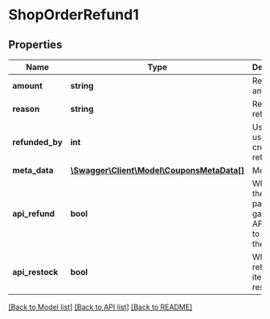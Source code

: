 # ShopOrderRefund1

## Properties
Name | Type | Description | Notes
------------ | ------------- | ------------- | -------------
**amount** | **string** | Refund amount. | [optional] 
**reason** | **string** | Reason for refund. | [optional] 
**refunded_by** | **int** | User ID of user who created the refund. | [optional] 
**meta_data** | [**\Swagger\Client\Model\CouponsMetaData[]**](CouponsMetaData.md) | Meta data. | [optional] 
**api_refund** | **bool** | When true, the payment gateway API is used to generate the refund. | [optional] 
**api_restock** | **bool** | When true, refunded items are restocked. | [optional] 

[[Back to Model list]](../../README.md#documentation-for-models) [[Back to API list]](../../README.md#documentation-for-api-endpoints) [[Back to README]](../../README.md)

